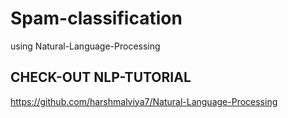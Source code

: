 # Spam-classification
using Natural-Language-Processing


## CHECK-OUT NLP-TUTORIAL
https://github.com/harshmalviya7/Natural-Language-Processing
